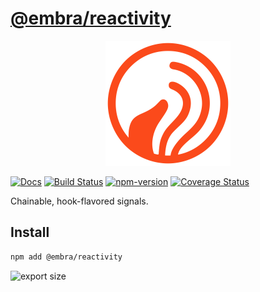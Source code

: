 # [@embra/reactivity](https://github.com/embrajs/reactivity)

<p align="center">
  <img width="200" src="https://raw.githubusercontent.com/embrajs/reactivity/main/assets/embra.svg">
</p>

[![Docs](https://img.shields.io/badge/Docs-read-%23fdf9f5)](https://embrajs.github.io/reactivity)
[![Build Status](https://github.com/embrajs/reactivity/actions/workflows/build.yml/badge.svg)](https://github.com/embrajs/reactivity/actions/workflows/build.yml)
[![npm-version](https://img.shields.io/npm/v/embra/reactivity.svg)](https://www.npmjs.com/package/embra/reactivity)
[![Coverage Status](https://img.shields.io/coverallsCoverage/github/embrajs/reactivity)](https://coveralls.io/github/embrajs/reactivity)

Chainable, hook-flavored signals.

## Install

```bash
npm add @embra/reactivity
```

![export size](https://embrajs.github.io/reactivity/assets/export-size.svg)
